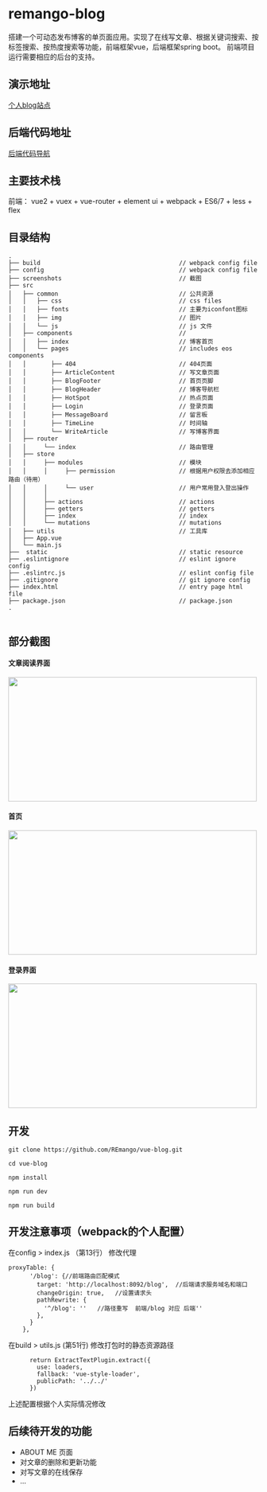 # remango-blog

搭建一个可动态发布博客的单页面应用。实现了在线写文章、根据关键词搜索、按标签搜索、按热度搜索等功能，前端框架vue，后端框架spring boot。
前端项目运行需要相应的后台的支持。

## 演示地址

[个人blog站点](http://120.78.222.63/blog/#/index)

## 后端代码地址

[后端代码导航](https://github.com/REmango/spring-boot-blog)

## 主要技术栈

前端： vue2 + vuex + vue-router + element ui + webpack + ES6/7 + less + flex

## 目录结构

```
.
├── build                                       // webpack config file
├── config                                      // webpack config file
├── screenshots                                 // 截图
├── src
│   ├── common                                  // 公共资源
│   │   ├── css                                 // css files
│   │   ├── fonts                               // 主要为iconfont图标
│   │   ├── img                                 // 图片
│   │   └── js                                  // js 文件
│   ├── components                              //
│   │   ├── index                               // 博客首页
│   │   └── pages                               // includes eos components
│   │       ├── 404                             // 404页面
│   │       ├── ArticleContent                  // 写文章页面
│   │       ├── BlogFooter                      // 首页页脚
│   │       ├── BlogHeader                      // 博客导航栏
│   │       ├── HotSpot                         // 热点页面
│   │       ├── Login                           // 登录页面
│   │       ├── MessageBoard                    // 留言板
│   │       ├── TimeLine                        // 时间轴
│   │       └── WriteArticle                    // 写博客界面
│   ├── router
│   │     └── index                             // 路由管理
│   ├── store
│   │     ├── modules                           // 模块
│   │     │     ├── permission                  // 根据用户权限去添加相应路由（待用）
│   │     │     └── user                        // 用户常用登入登出操作
│   │     │
│   │     ├── actions                           // actions
│   │     ├── getters                           // getters
│   │     ├── index                             // index
│   │     └── mutations                         // mutations
│   ├── utils                                   // 工具库
│   ├── App.vue
│   └── main.js
├──  static                                     // static resource
├── .eslintignore                               // eslint ignore config
├── .eslintrc.js                                // eslint config file
├── .gitignore                                  // git ignore config
├── index.html                                  // entry page html file
├── package.json                                // package.json
.


```


## 部分截图

#### 文章阅读界面

<img src="https://github.com/REmango/vue-blog/blob/master/screenshot/article.png" width="500" height="250"/>

#### 首页

<img src="https://github.com/REmango/vue-blog/blob/master/screenshot/index.png" width="500" height="250"/>

#### 登录界面

<img src="https://github.com/REmango/vue-blog/blob/master/screenshot/login.png" width="500" height="250"/>



## 开发

```
git clone https://github.com/REmango/vue-blog.git

cd vue-blog

npm install

npm run dev

npm run build

```

## 开发注意事项（webpack的个人配置）

在config > index.js （第13行） 修改代理

```
proxyTable: {
      '/blog': {//前端路由匹配模式
        target: 'http://localhost:8092/blog',  //后端请求服务域名和端口
        changeOrigin: true,   //设置请求头
        pathRewrite: {
          '^/blog': ''   //路径重写  前端/blog 对应 后端''
        },
      }
    },

```
在build > utils.js (第51行) 修改打包时的静态资源路径

```
      return ExtractTextPlugin.extract({
        use: loaders,
        fallback: 'vue-style-loader',
        publicPath: '../../'
      })
```

上述配置根据个人实际情况修改

## 后续待开发的功能

- ABOUT ME 页面
- 对文章的删除和更新功能
- 对写文章的在线保存
- ...


